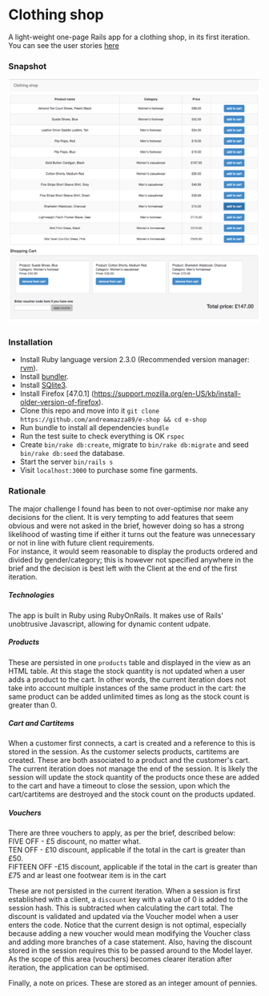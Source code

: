 # Clothing shop
A light-weight one-page Rails app for a clothing shop, in its first iteration. 
You can see the user stories [here](https://github.com/andreamazza89/e-shop/blob/master/docs/user_stories.md)

### Snapshot
![snapshot](https://github.com/andreamazza89/e-shop/blob/master/docs/Screen%20Shot%202016-08-31%20at%2010.21.35.png)

### Installation
- Install Ruby language version 2.3.0 (Recommended version manager: [rvm](https://rvm.io/rvm/install)).
- Install [bundler](http://bundler.io/).
- Install [SQlite3](https://www.sqlite.org/).
- Install Firefox [47.0.1] (https://support.mozilla.org/en-US/kb/install-older-version-of-firefox).
- Clone this repo and move into it ```git clone https://github.com/andreamazza89/e-shop && cd e-shop```
- Run bundle to install all dependencies ```bundle```
- Run the test suite to check everything is OK ```rspec```
- Create ```bin/rake db:create```, migrate to ```bin/rake db:migrate``` and seed ```bin/rake db:seed``` the database.
- Start the server ```bin/rails s```
- Visit ```localhost:3000``` to purchase some fine garments.

### Rationale
The major challenge I found has been to not over-optimise nor make any decisions 
for the client. It is very tempting to add features that seem obvious and were 
not asked in the brief, however doing so has a strong likelihood of wasting time 
if either it turns out the feature was unnecessary or not in line with future 
client requirements.  
For instance, it would seem reasonable to display the products ordered and 
divided by gender/category; this is however not specified anywhere in the brief 
and the decision is best left with the Client at the end of the first iteration.

##### Technologies
The app is built in Ruby using RubyOnRails. It makes use of Rails' unobtrusive 
Javascript, allowing for dynamic content udpate.

##### Products 
These are persisted in one ```products``` table and displayed in the view as an 
HTML table. At this stage the stock quantity is not updated when a user adds a 
product to the cart. In other words, the current iteration does not take into 
account multiple instances of the same product in the cart: the same product can 
be added unlimited times as long as the stock count is greater than 0.

##### Cart and Cartitems
When a customer first connects, a cart is created and a reference to this is 
stored in the session. As the customer selects products, cartitems are created. 
These are both associated to a product and the customer's cart. The current 
iteration does not manage the end of the session. It is likely the session will 
update the stock quantity of the products once these are added to the cart and 
have a timeout to close the session, upon which the cart/cartitems are destroyed 
and the stock count on the products updated.

##### Vouchers
There are three vouchers to apply, as per the brief, described below:  
FIVE OFF - £5 discount, no matter what.  
TEN OFF - £10 discount, applicable if the total in the cart is greater than £50.  
FIFTEEN OFF -£15 discount, applicable if the total in the cart is greater than £75 and ar least one footwear item is in the cart

These are not persisted in the current iteration. When a session is first 
established with a client, a ```discount``` key with a value of 0 is added to 
the session hash. This is subtracted when calculating the cart total. The 
discount is validated and updated via the Voucher model when a user enters the 
code. Notice that the current design is not optimal, especially because adding a 
new voucher would mean modifying the Voucher class and adding more branches of a 
case statement. Also, having the discount stored in the session requires this to 
be passed around to the Model layer. As the scope of this area (vouchers) becomes 
clearer iteration after iteration, the application can be optimised.

Finally, a note on prices. These are stored as an integer amount of pennies.
